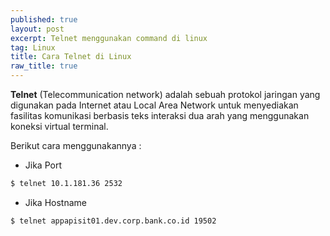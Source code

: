 ```yaml
---
published: true
layout: post
excerpt: Telnet menggunakan command di linux
tag: Linux
title: Cara Telnet di Linux
raw_title: true
---
```

**Telnet** (Telecommunication network) adalah sebuah protokol jaringan yang digunakan pada Internet atau Local Area Network untuk menyediakan fasilitas komunikasi berbasis teks interaksi dua arah yang menggunakan koneksi virtual terminal.

Berikut cara menggunakannya :

* Jika Port
```sh
$ telnet 10.1.181.36 2532
```

* Jika Hostname
```sh
$ telnet appapisit01.dev.corp.bank.co.id 19502
```
